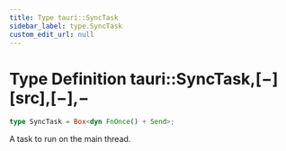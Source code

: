 ```yaml
---
title: Type tauri::SyncTask
sidebar_label: type.SyncTask
custom_edit_url: null
---
```


# Type Definition tauri::SyncTask,\[−]\[src],\[−],−

```rs
type SyncTask = Box<dyn FnOnce() + Send>;
```

A task to run on the main thread.
